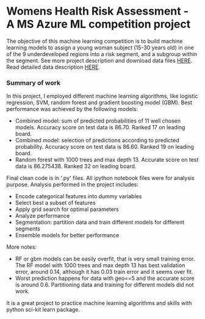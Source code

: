 # Womens Health Risk Assessment - A MS Azure ML competition project

The objective of this machine learning competition is to build machine learning models to assign a young woman subject (15-30 years old) in one of the 9 underdeveloped regions into a risk segment, and a subgroup within the segment. See more project description  and download data files [HERE](https://gallery.cortanaintelligence.com/Competition/Womens-Health-Risk-Assessment-1). Read detailed data description [HERE](https://az754797.vo.msecnd.net/competition/whra/docs/data-description.docx).

### Summary of work
In this project, I employed different machine learning algorithms, like logistic regression, SVM, random forest and gradient boosting model (GBM). Best performance was achieved by the following models:

* Combined model: sum of predicted probabilities of 11 well chosen models. Accuracy score on test data is 86.70. Ranked 17 on leading board.
* Combined model: selection of predictions according to predicted probability.  Accuracy score on test data is 86.60. Ranked 19 on leading board.
* Random forest with 1000 trees and max depth 13. Accurate score on test data is 86.275438. Ranked 32 on leading board.

Final clean code is in '.py' files. All ipython notebook files were for analysis purpose.  Analysis performed in the project includes:

* Encode categorical features into dummy variables
* Select best a subset of features
* Apply grid search for optimal parameters
* Analyze performance
* Segmentation: partition data and train different models for different segments
* Ensemble models for better performance

More notes:

* RF or gbm models can be easily overfit, that is very small training error. The RF model with 1000 trees and max depth 13 has best validation error, around 0.14, although it has 0.03 train error and it seems over fit.
* Worst prediction happens for data with geo==5 and the accurate score is around 0.6. Partitioning data and training for different models did not work.


It is a great project to practice machine learning algorithms and skills with python sci-kit learn package.
